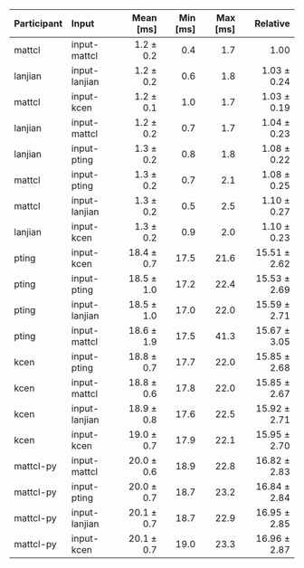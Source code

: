 | Participant | Input | Mean [ms] | Min [ms] | Max [ms] | Relative |
|:---|:---|---:|---:|---:|---:|
| mattcl | input-mattcl | 1.2 ± 0.2 | 0.4 | 1.7 | 1.00 |
| lanjian | input-lanjian | 1.2 ± 0.2 | 0.6 | 1.8 | 1.03 ± 0.24 |
| mattcl | input-kcen | 1.2 ± 0.1 | 1.0 | 1.7 | 1.03 ± 0.19 |
| lanjian | input-mattcl | 1.2 ± 0.2 | 0.7 | 1.7 | 1.04 ± 0.23 |
| lanjian | input-pting | 1.3 ± 0.2 | 0.8 | 1.8 | 1.08 ± 0.22 |
| mattcl | input-pting | 1.3 ± 0.2 | 0.7 | 2.1 | 1.08 ± 0.25 |
| mattcl | input-lanjian | 1.3 ± 0.2 | 0.5 | 2.5 | 1.10 ± 0.27 |
| lanjian | input-kcen | 1.3 ± 0.2 | 0.9 | 2.0 | 1.10 ± 0.23 |
| pting | input-kcen | 18.4 ± 0.7 | 17.5 | 21.6 | 15.51 ± 2.62 |
| pting | input-pting | 18.5 ± 1.0 | 17.2 | 22.4 | 15.53 ± 2.69 |
| pting | input-lanjian | 18.5 ± 1.0 | 17.0 | 22.0 | 15.59 ± 2.71 |
| pting | input-mattcl | 18.6 ± 1.9 | 17.5 | 41.3 | 15.67 ± 3.05 |
| kcen | input-pting | 18.8 ± 0.7 | 17.7 | 22.0 | 15.85 ± 2.68 |
| kcen | input-mattcl | 18.8 ± 0.6 | 17.8 | 22.0 | 15.85 ± 2.67 |
| kcen | input-lanjian | 18.9 ± 0.8 | 17.6 | 22.5 | 15.92 ± 2.71 |
| kcen | input-kcen | 19.0 ± 0.7 | 17.9 | 22.1 | 15.95 ± 2.70 |
| mattcl-py | input-mattcl | 20.0 ± 0.6 | 18.9 | 22.8 | 16.82 ± 2.83 |
| mattcl-py | input-pting | 20.0 ± 0.7 | 18.7 | 23.2 | 16.84 ± 2.84 |
| mattcl-py | input-lanjian | 20.1 ± 0.7 | 18.7 | 22.9 | 16.95 ± 2.85 |
| mattcl-py | input-kcen | 20.1 ± 0.7 | 19.0 | 23.3 | 16.96 ± 2.87 |
